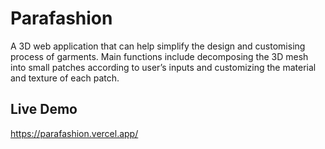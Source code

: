 # Parafashion

A 3D web application that can help simplify the design and customising process of garments. Main functions include decomposing the 3D mesh into small patches according to user’s inputs and customizing the material and texture of each patch.

## Live Demo

https://parafashion.vercel.app/

